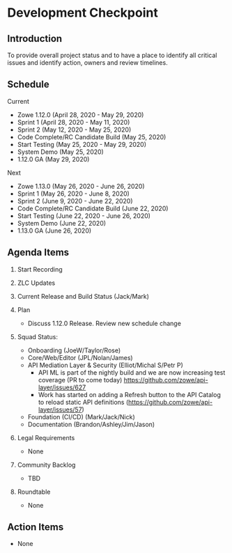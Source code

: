 # Development Checkpoint

Introduction
------------
To provide overall project status and to have a place to identify all critical issues and identify action, owners and review timelines.

Schedule
--------

Current
- Zowe 1.12.0 (April 28, 2020 - May 29, 2020)
 - Sprint 1 (April 28, 2020 - May 11, 2020)
 - Sprint 2 (May 12, 2020 - May 25, 2020)
 - Code Complete/RC Candidate Build (May 25, 2020)
 - Start Testing (May 25, 2020 - May 29, 2020)
 - System Demo (May 25, 2020)
- 1.12.0 GA (May 29, 2020)

Next
- Zowe 1.13.0 (May 26, 2020 - June 26, 2020)
 - Sprint 1 (May 26, 2020 - June 8, 2020)
 - Sprint 2 (June 9, 2020 - June 22, 2020)
 - Code Complete/RC Candidate Build  (June 22, 2020)
 - Start Testing (June 22, 2020 - June 26, 2020)
 - System Demo (June 22, 2020)
- 1.13.0 GA (June 26, 2020)


Agenda Items
------------
1. Start Recording
2. ZLC Updates
3. Current Release and Build Status (Jack/Mark)
4. Plan
     - Discuss 1.12.0 Release. Review new schedule change
5. Squad Status:
    - Onboarding (JoeW/Taylor/Rose)
    - Core/Web/Editor (JPL/Nolan/James)
    - API Mediation Layer & Security (Elliot/Michal S/Petr P)
      - API ML is part of the nightly build and we are now increasing test coverage (PR to come today) https://github.com/zowe/api-layer/issues/627
      - Work has started on adding a Refresh button to the API Catalog to reload static API definitions (https://github.com/zowe/api-layer/issues/57)
    - Foundation (CI/CD) (Mark/Jack/Nick)
    - Documentation (Brandon/Ashley/Jim/Jason)

6. Legal Requirements
    - None

7. Community Backlog
    - TBD
8. Roundtable
    - None

Action Items
------------
- None
